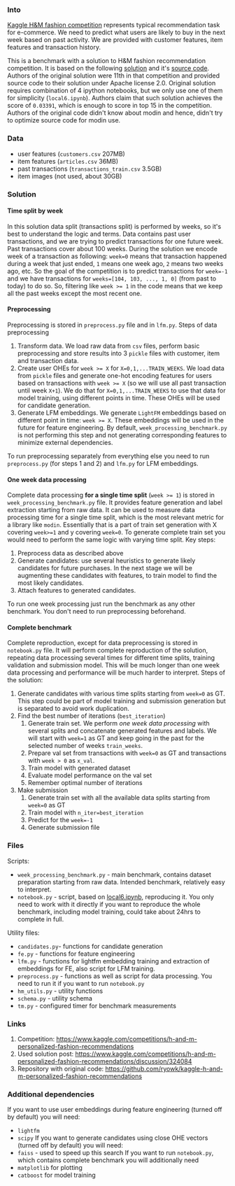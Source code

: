### Into
[Kaggle H&M fashion competition](https://www.kaggle.com/competitions/h-and-m-personalized-fashion-recommendations) represents typical recommendation task for e-commerce. We need to predict what users are likely to buy in the next week based on past activity. We are provided with customer features, item features and transaction history.

This is a benchmark with a solution to H&M fashion recommendation competition. It is based on the following [solution](https://www.kaggle.com/competitions/h-and-m-personalized-fashion-recommendations/discussion/324084) and it's [source code](https://github.com/ryowk/kaggle-h-and-m-personalized-fashion-recommendations). Authors of the original solution were 11th in that competition and provided source code to their solution under Apache license 2.0. Original solution requires combination of 4 ipython notebooks, but we only use one of them for simplicity (`local6.ipynb`). Authors claim that such solution achieves the score of `0.03391`, which is enough to score in top 15 in the competition. Authors of the original code didn't know about modin and hence, didn't try to optimize source code for modin use.

### Data
- user features (`customers.csv` 207MB)
- item features (`articles.csv` 36MB)
- past transactions (`transactions_train.csv` 3.5GB)
- item images (not used, about 30GB)

### Solution
#### Time split by week
In this solution data split (transactions split) is performed by weeks, so it's best to understand the logic and terms.
Data contains past user transactions, and we are trying to predict transactions for one future week. Past transactions cover about 100 weeks. During the solution we encode week of a transaction as following: `week=0` means that transaction happened during a week that just ended, `1` means one week ago, `2` means two weeks ago, etc. So the goal of the competition is to predict transactions for `week=-1` and we have transactions for `weeks=[104, 103, ..., 1, 0]` (from past to today) to do so. So, filtering like `week >= 1` in the code means that we keep all the past weeks except the most recent one.

#### Preprocessing
Preprocessing is stored in `preprocess.py` file and in `lfm.py`.
Steps of data preprocessing
1. Transform data. We load raw data from `csv` files, perform basic preprocessing and store results into 3 `pickle` files with customer, item and transaction data.
2. Create user OHEs for `week >= X` for `X=0,1,...TRAIN_WEEKS`. We load data from `pickle` files and generate one-hot encoding features for users based on transactions with `week >= X` (so we will use all past transaction until week `X+1`). We do that for `X=0,1,...TRAIN_WEEKS` to use that data for model training, using different points in time. These OHEs will be used for candidate generation.
3. Generate LFM embeddings. We generate `LightFM` embeddings based on different point in time: `week >= X`. These embeddings will be used in the future for feature engineering. By default, `week_processing_benchmark.py` is not performing this step and not generating corresponding features to minimize external dependencies.

To run preprocessing separately from everything else you need to run `preprocess.py` (for steps 1 and 2) and `lfm.py` for LFM embeddings.

#### One week data processing
Complete data processing **for a single time split** (`week >= 1`) is stored in `week_processing_benchmark.py` file. It provides feature generation and label extraction starting from raw data. It can be used to measure data processing time for a single time split, which is the most relevant metric for a library like `modin`. Essentially that is a part of train set generation with X covering `week>=1` and y covering `week=0`. To generate complete train set you would need to perform the same logic with varying time split.
Key steps:
1. Preprocess data as described above
2. Generate candidates: use several heuristics to generate likely candidates for future purchases. In the next stage we will be augmenting these candidates with features, to train model to find the most likely candidates.
3. Attach features to generated candidates.

To run one week processing just run the benchmark as any other benchmark. You don't need to run preprocessing beforehand.

#### Complete benchmark
Complete reproduction, except for data preprocessing is stored in `notebook.py` file. It will perform complete reproduction of the solution, repeating data processing several times for different time splits, training validation and submission model. This will be much longer than one week data processing and performance will be much harder to interpret.
Steps of the solution:
1. Generate candidates with various time splits starting from `week=0` as GT. This step could be part of model training and submission generation but is separated to avoid work duplication.
2. Find the best number of iterations (`best_iteration`)
    1. Generate train set. We perform *one week data processing* with several splits and concatenate generated features and labels. We will start with `week=1` as GT and keep going in the past for the selected number of weeks `train_weeks`.
    2. Prepare val set from transactions with `week=0` as GT and transactions with `week > 0` as `x_val`.
    2. Train model with generated dataset
    3. Evaluate model performance on the val set
    4. Remember optimal number of iterations
3. Make submission
    1. Generate train set with all the available data splits starting from `week=0` as GT
    2. Train model with `n_iter=best_iteration`
    3. Predict for the `week=-1`
    4. Generate submission file

### Files
Scripts:
- `week_processing_benchmark.py` - main benchmark, contains dataset preparation starting from raw data. Intended benchmark, relatively easy to interpret.
- `notebook.py` - script, based on [local6.ipynb](https://github.com/ryowk/kaggle-h-and-m-personalized-fashion-recommendations/blob/main/local6.ipynb), reproducing it. You only need to work with it directly if you want to reproduce the whole benchmark, including model training, could take about 24hrs to complete in full.

Utility files:
- `candidates.py`- functions for candidate generation
- `fe.py` - functions for feature engineering
- `lfm.py` - functions for lightfm embedding training and extraction of embeddings for FE, also script for LFM training.
- `preprocess.py` - functions as well as script for data processing. You need to run it if you want to run `notebook.py`
- `hm_utils.py` - utility functions
- `schema.py` - utility schema
- `tm.py` - configured timer for benchmark measurements
### Links
1. Competition: https://www.kaggle.com/competitions/h-and-m-personalized-fashion-recommendations
2. Used solution post: https://www.kaggle.com/competitions/h-and-m-personalized-fashion-recommendations/discussion/324084
3. Repository with original code: https://github.com/ryowk/kaggle-h-and-m-personalized-fashion-recommendations

### Additional dependencies
If you want to use user embeddings during feature engineering (turned off by default) you will need:
- `lightfm`
- `scipy`
If you want to generate candidates using close OHE vectors (turned off by default) you will need:
- `faiss` - used to speed up this search
If you want to run `notebook.py`, which contains complete benchmark you will additionally need
- `matplotlib` for plotting
- `catboost` for model training
